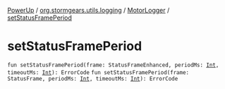 [PowerUp](../../index.md) / [org.stormgears.utils.logging](../index.md) / [MotorLogger](index.md) / [setStatusFramePeriod](./set-status-frame-period.md)

# setStatusFramePeriod

`fun setStatusFramePeriod(frame: StatusFrameEnhanced, periodMs: `[`Int`](https://kotlinlang.org/api/latest/jvm/stdlib/kotlin/-int/index.html)`, timeoutMs: `[`Int`](https://kotlinlang.org/api/latest/jvm/stdlib/kotlin/-int/index.html)`): ErrorCode`
`fun setStatusFramePeriod(frame: StatusFrame, periodMs: `[`Int`](https://kotlinlang.org/api/latest/jvm/stdlib/kotlin/-int/index.html)`, timeoutMs: `[`Int`](https://kotlinlang.org/api/latest/jvm/stdlib/kotlin/-int/index.html)`): ErrorCode`
